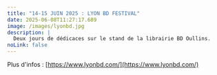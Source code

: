 ```yaml
---
title: "14-15 JUIN 2025 : LYON BD FESTIVAL"
date: 2025-06-08T11:27:17.689
image: /images/lyonbd.jpg
description: |
  Deux jours de dédicaces sur le stand de la librairie BD Oullins. 
noLink: false
---
```

Plus d'infos : [https://www.lyonbd.com/](https://www.lyonbd.com/)


